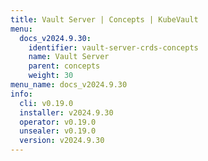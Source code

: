 ```yaml
---
title: Vault Server | Concepts | KubeVault
menu:
  docs_v2024.9.30:
    identifier: vault-server-crds-concepts
    name: Vault Server
    parent: concepts
    weight: 30
menu_name: docs_v2024.9.30
info:
  cli: v0.19.0
  installer: v2024.9.30
  operator: v0.19.0
  unsealer: v0.19.0
  version: v2024.9.30
---
```


